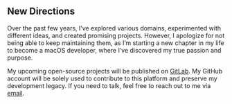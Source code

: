 ## New Directions
Over the past few years, I’ve explored various domains, experimented with different ideas, and created promising projects. However, I apologize for not being able to keep maintaining them, as I’m starting a new chapter in my life to become a macOS developer, where I’ve discovered my true passion and purpose.

My upcoming open-source projects will be published on [GitLab](https://gitlab.com/skippyr). My GitHub account will be solely used to contribute to this platform and preserve my development legacy. If you need to talk, feel free to reach out to me via [email](mailto:skippyr.developer@icloud.com).
